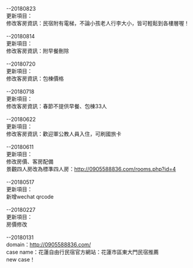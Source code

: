 
--20180823<br>
更新項目：<br>
修改客房資訊：民宿附有電梯，不論小孩老人行李大小，皆可輕鬆到各樓層喔！<br>
<br>
--20180814<br>
更新項目：<br>
修改客房資訊：附早餐刪除<br>
<br>
--20180720<br>
更新項目：<br>
修改客房資訊：包棟價格<br>
<br>
--20180718<br>
更新項目：<br>
修改客房資訊：春節不提供早餐、包棟33人<br>
<br>
--20180622<br>
更新項目：<br>
修改客房資訊：歡迎軍公教人員入住，可刷國旅卡<br>
<br>
--20180611<br>
更新項目：<br>
修改房價、客房配備<br>
景觀四人房改為標準四人房：http://0905588836.com/rooms.php?id=4<br>
<br>
--20180517<br>
更新項目：<br>
新增wechat qrcode<br>
<br>
--20180227<br>
更新項目：<br>
房價修改<br>
<br>
--20180131<br>
domain：http://0905588836.com/<br>
case name：花蓮自由行民宿官方網站：花蓮市區東大門民宿推薦<br>
new case！<br>
